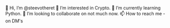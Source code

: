 👋 Hi, I’m @steevotheret
👀 I’m interested in Crypto.
🌱 I’m currently learning Python.
💞️ I’m looking to collaborate on not much now.
📫 How to reach me - on DM's

<!---
steevotheret/steevotheret is a ✨ special ✨ repository because its `README.md` (this file) appears on your GitHub profile.
You can click the Preview link to take a look at your changes.
--->
